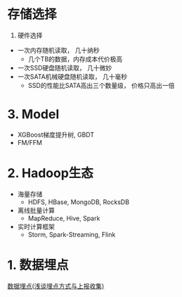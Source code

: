  # 存储选择
 
 1. 硬件选择
- 一次内存随机读取， 几十纳秒
  - 几个TB的数据，内存成本代价极高
- 一次SSD硬盘随机读取， 几十微妙
- 一次SATA机械硬盘随机读取， 几十毫秒
  - SSD的性能比SATA高出三个数量级， 价格只高出一倍
 
 


# 3. Model
- XGBoost梯度提升树, GBDT
- FM/FFM

# 2. Hadoop生态

- 海量存储
  - HDFS, HBase, MongoDB, RocksDB
- 离线批量计算
  - MapReduce, Hive, Spark
- 实时计算框架
  - Storm, Spark-Streaming, Flink
  
# 1. 数据埋点

[数据埋点(浅谈埋点方式与上报收集)](https://www.jianshu.com/p/58063f964820)
